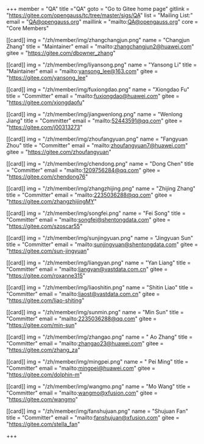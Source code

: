 ﻿+++
member = "QA"
title ="QA"
goto = "Go to Gitee home page"
gitlink = "https://gitee.com/opengauss/tc/tree/master/sigs/QA"
list = "Mailing List:"
email = "QA@opengauss.org"
maillink = "mailto:QA@opengauss.org"
core = "Core Members"

[[card]]
img = "/zh/member/img/zhangchangjun.png"
name = "Changjun Zhang"
title = "Maintainer"
email = "mailto:zhangchangjun2@huawei.com"
gitee = "https://gitee.com/dbowner_zhang"


[[card]]
img = "/zh/member/img/liyansong.png"
name = "Yansong Li"
title = "Maintainer"
email = "mailto:yansong_lee@163.com"
gitee = "https://gitee.com/yansong_lee"

[[card]]
img = "/zh/member/img/fuxiongdao.png"
name = "Xiongdao Fu"
title = "Committer"
email = "mailto:fuxiongdao@huawei.com"
gitee = "https://gitee.com/xiongdaofu"

[[card]]
img = "/zh/member/img/jiangwenlong.png"
name = "Wenlong Jiang"
title = "Committer"
email = "mailto:52443591@qq.com"
gitee = "https://gitee.com/j00313273"

[[card]]
img = "/zh/member/img/zhoufangyuan.png"
name = "Fangyuan Zhou"
title = "Committer"
email = "mailto:zhoufangyuan7@huawei.com"
gitee = "https://gitee.com/zhoufangyuan"

[[card]]
img = "/zh/member/img/chendong.png"
name = "Dong Chen"
title = "Committer"
email = "mailto:1209756284@qq.com"
gitee = "https://gitee.com/chendong76"

[[card]]
img = "/zh/member/img/zhangzhijing.png"
name = "Zhijing Zhang"
title = "Committer"
email = "mailto:2235036288@qq.com"
gitee = "https://gitee.com/zhangzhijingMY"

[[card]]
img = "/zh/member/img/songfei.png"
name = "Fei Song"
title = "Committer"
email = "mailto:songfei@shentongdata.com"
gitee = "https://gitee.com/szoscar55"

[[card]]
img = "/zh/member/img/sunjingyuan.png"
name = "Jingyuan Sun"
title = "Committer"
email = "mailto:sunjingyuan@shentongdata.com"
gitee = "https://gitee.com/sun-jingyuan"

[[card]]
img = "/zh/member/img/liangyan.png"
name = "Yan Liang"
title = "Committer"
email = "mailto:liangyan@vastdata.com.cn"
gitee = "https://gitee.com/roxanne315"

[[card]]
img = "/zh/member/img/liaoshitin.png"
name = "Shitin Liao"
title = "Committer"
email = "mailto:liaost@vastdata.com.cn"
gitee = "https://gitee.com/liao-shiting"

[[card]]
img = "/zh/member/img/sunmin.png"
name = "Min Sun"
title = "Committer"
email = "mailto:2235036288@qq.com"
gitee = "https://gitee.com/min-sun"


[[card]]
img = "/zh/member/img/zhangao.png"
name = " Ao Zhang"
title = "Committer"
email = "mailto:zhangao23@huawei.com"
gitee = "https://gitee.com/zhang_za"

[[card]]
img = "/zh/member/img/mingpei.png"
name = " Pei Ming"
title = "Committer"
email = "mailto:mingpei@huawei.com"
gitee = "https://gitee.com/dolphin-m"

[[card]]
img = "/zh/member/img/wangmo.png"
name = "Mo Wang"
title = "Committer"
email = "mailto:wangmo@xfusion.com"
gitee = "https://gitee.com/wangmo"


[[card]]
img = "/zh/member/img/fanshujuan.png"
name = "Shujuan Fan"
title = "Committer"
email = "mailto:fanshujuan@xfusion.com"
gitee = "https://gitee.com/stella_fan"


+++